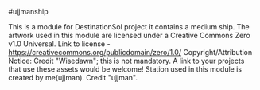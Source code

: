 #ujjmanship

This is a module for DestinationSol project it contains a medium ship. The artwork used in this module are licensed under a Creative Commons Zero v1.0 Universal. Link to license - https://creativecommons.org/publicdomain/zero/1.0/ Copyright/Attribution Notice: Credit "Wisedawn"; this is not mandatory. A link to your projects that use these assets would be welcome!
Station used in this module is created by me(ujjman). Credit "ujjman".

